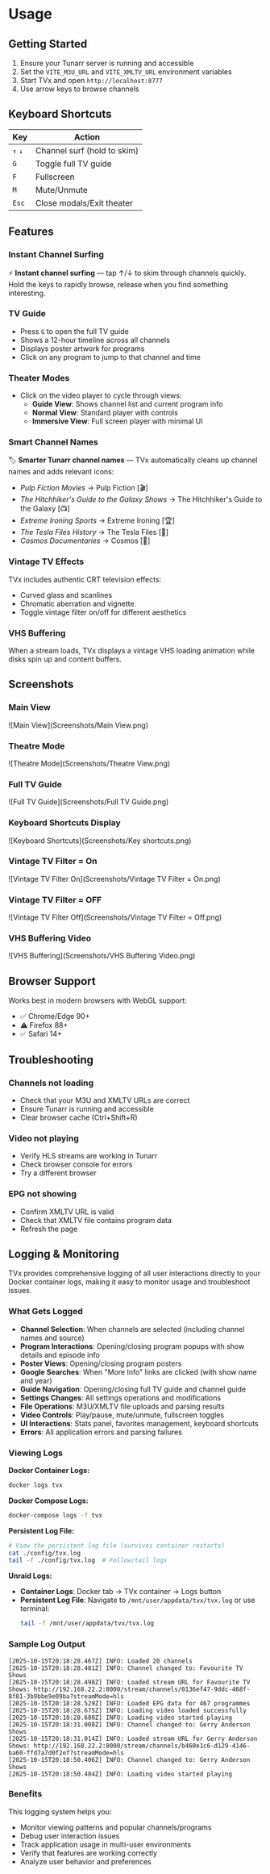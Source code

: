 # Usage

## Getting Started

1. Ensure your Tunarr server is running and accessible
2. Set the `VITE_M3U_URL` and `VITE_XMLTV_URL` environment variables
3. Start TVx and open `http://localhost:8777`
4. Use arrow keys to browse channels

## Keyboard Shortcuts

| Key | Action |
|-----|--------|
| `↑` `↓` | Channel surf (hold to skim) |
| `G` | Toggle full TV guide |
| `F` | Fullscreen |
| `M` | Mute/Unmute |
| `Esc` | Close modals/Exit theater |

## Features

### Instant Channel Surfing

⚡ **Instant channel surfing** — tap ↑/↓ to skim through channels quickly. Hold the keys to rapidly browse, release when you find something interesting.

### TV Guide

- Press `G` to open the full TV guide
- Shows a 12-hour timeline across all channels
- Displays poster artwork for programs
- Click on any program to jump to that channel and time

### Theater Modes

- Click on the video player to cycle through views:
  - **Guide View**: Shows channel list and current program info
  - **Normal View**: Standard player with controls
  - **Immersive View**: Full screen player with minimal UI

### Smart Channel Names

🏷️ **Smarter Tunarr channel names** — TVx automatically cleans up channel names and adds relevant icons:

- *Pulp Fiction Movies* → Pulp Fiction [🎬]
- *The Hitchhiker's Guide to the Galaxy Shows* → The Hitchhiker's Guide to the Galaxy [📺]
- *Extreme Ironing Sports* → Extreme Ironing [🏆]
- *The Tesla Files History* → The Tesla Files [📜]
- *Cosmos Documentaries* → Cosmos [📜]

### Vintage TV Effects

TVx includes authentic CRT television effects:

- Curved glass and scanlines
- Chromatic aberration and vignette
- Toggle vintage filter on/off for different aesthetics

### VHS Buffering

When a stream loads, TVx displays a vintage VHS loading animation while disks spin up and content buffers.


## Screenshots

### Main View

![Main View](Screenshots/Main View.png)

### Theatre Mode

![Theatre Mode](Screenshots/Theatre View.png)

### Full TV Guide

![Full TV Guide](Screenshots/Full TV Guide.png)

### Keyboard Shortcuts Display

![Keyboard Shortcuts](Screenshots/Key shortcuts.png)

### Vintage TV Filter = On

![Vintage TV Filter On](Screenshots/Vintage TV Filter = On.png)

### Vintage TV Filter = OFF

![Vintage TV Filter Off](Screenshots/Vintage TV Filter = Off.png)

### VHS Buffering Video

![VHS Buffering](Screenshots/VHS Buffering Video.png)

## Browser Support

Works best in modern browsers with WebGL support:

- ✅ Chrome/Edge 90+
- ⚠️ Firefox 88+
- ✅ Safari 14+

## Troubleshooting

### Channels not loading

- Check that your M3U and XMLTV URLs are correct
- Ensure Tunarr is running and accessible
- Clear browser cache (Ctrl+Shift+R)

### Video not playing

- Verify HLS streams are working in Tunarr
- Check browser console for errors
- Try a different browser

### EPG not showing

- Confirm XMLTV URL is valid
- Check that XMLTV file contains program data
- Refresh the page

## Logging & Monitoring

TVx provides comprehensive logging of all user interactions directly to your Docker container logs, making it easy to monitor usage and troubleshoot issues.

### What Gets Logged

- **Channel Selection**: When channels are selected (including channel names and source)
- **Program Interactions**: Opening/closing program popups with show details and episode info
- **Poster Views**: Opening/closing program posters
- **Google Searches**: When "More Info" links are clicked (with show name and year)
- **Guide Navigation**: Opening/closing full TV guide and channel guide
- **Settings Changes**: All settings operations and modifications
- **File Operations**: M3U/XMLTV file uploads and parsing results
- **Video Controls**: Play/pause, mute/unmute, fullscreen toggles
- **UI Interactions**: Stats panel, favorites management, keyboard shortcuts
- **Errors**: All application errors and parsing failures

### Viewing Logs

**Docker Container Logs:**
```bash
docker logs tvx
```

**Docker Compose Logs:**
```bash
docker-compose logs -f tvx
```

**Persistent Log File:**
```bash
# View the persistent log file (survives container restarts)
cat ./config/tvx.log
tail -f ./config/tvx.log  # Follow/tail logs
```

**Unraid Logs:**
- **Container Logs**: Docker tab → TVx container → Logs button
- **Persistent Log File**: Navigate to `/mnt/user/appdata/tvx/tvx.log` or use terminal:
  ```bash
  tail -f /mnt/user/appdata/tvx/tvx.log
  ```

### Sample Log Output

```log
[2025-10-15T20:18:28.467Z] INFO: Loaded 20 channels
[2025-10-15T20:18:28.481Z] INFO: Channel changed to: Favourite TV Shows
[2025-10-15T20:18:28.498Z] INFO: Loaded stream URL for Favourite TV Shows: http://192.168.22.2:8000/stream/channels/0136ef47-9ddc-468f-8f81-3b9bbe9e09ba?streamMode=hls
[2025-10-15T20:18:28.529Z] INFO: Loaded EPG data for 467 programmes
[2025-10-15T20:18:28.675Z] INFO: Loading video loaded successfully
[2025-10-15T20:18:28.680Z] INFO: Loading video started playing
[2025-10-15T20:18:31.008Z] INFO: Channel changed to: Gerry Anderson Shows
[2025-10-15T20:18:31.014Z] INFO: Loaded stream URL for Gerry Anderson Shows: http://192.168.22.2:8000/stream/channels/b460e1c6-d129-4146-ba60-ffd7a7d0f2ef?streamMode=hls
[2025-10-15T20:18:50.406Z] INFO: Channel changed to: Gerry Anderson Shows
[2025-10-15T20:18:50.484Z] INFO: Loading video started playing
```

### Benefits

This logging system helps you:

- Monitor viewing patterns and popular channels/programs
- Debug user interaction issues
- Track application usage in multi-user environments
- Verify that features are working correctly
- Analyze user behavior and preferences